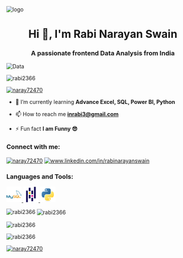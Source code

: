 ![logo](https://github.com/Rabi2366/Rabi/blob/main/Blue%20and%20White%20Gradient%20Profile%20Data%20Analyst%20LinkedIn%20Article%20Cover%20Image.png)
<h1 align="center">Hi 👋, I'm Rabi Narayan Swain</h1>
<h3 align="center">A passionate frontend Data Analysis from India</h3>

<img aling="right" alt="Data" width="400" src="https://th.bing.com/th?id=OIP.VON9gHTrzeHZbHfXsqfzEAHaEq&w=315&h=198&c=8&rs=1&qlt=90&o=6&dpr=1.3&pid=3.1&rm=2">

<p align="left"> <img src="https://komarev.com/ghpvc/?username=rabi2366&label=Profile%20views&color=0e75b6&style=flat" alt="rabi2366" /> </p>

<p align="left"> <a href="https://twitter.com/naray72470" target="blank"><img src="https://img.shields.io/twitter/follow/naray72470?logo=twitter&style=for-the-badge" alt="naray72470" /></a> </p>

- 🌱 I’m currently learning **Advance Excel, SQL, Power BI, Python**

- 📫 How to reach me **inrabi3@gmail.com**

- ⚡ Fun fact **I am Funny 😎**

<h3 align="left">Connect with me:</h3>
<p align="left">
<a href="https://twitter.com/naray72470" target="blank"><img align="center" src="https://raw.githubusercontent.com/rahuldkjain/github-profile-readme-generator/master/src/images/icons/Social/twitter.svg" alt="naray72470" height="30" width="40" /></a>
<a href="https://linkedin.com/in/www.linkedin.com/in/rabinarayanswain" target="blank"><img align="center" src="https://raw.githubusercontent.com/rahuldkjain/github-profile-readme-generator/master/src/images/icons/Social/linked-in-alt.svg" alt="www.linkedin.com/in/rabinarayanswain" height="30" width="40" /></a>
</p>

<h3 align="left">Languages and Tools:</h3>
<p align="left"> <a href="https://www.mysql.com/" target="_blank" rel="noreferrer"> <img src="https://raw.githubusercontent.com/devicons/devicon/master/icons/mysql/mysql-original-wordmark.svg" alt="mysql" width="40" height="40"/> </a> <a href="https://pandas.pydata.org/" target="_blank" rel="noreferrer"> <img src="https://raw.githubusercontent.com/devicons/devicon/2ae2a900d2f041da66e950e4d48052658d850630/icons/pandas/pandas-original.svg" alt="pandas" width="40" height="40"/> </a> <a href="https://www.python.org" target="_blank" rel="noreferrer"> <img src="https://raw.githubusercontent.com/devicons/devicon/master/icons/python/python-original.svg" alt="python" width="40" height="40"/> </a> </p>

<p><img align="left" src="https://github-readme-stats.vercel.app/api/top-langs?username=rabi2366&show_icons=true&locale=en&layout=compact" alt="rabi2366" /></p>

<p>&nbsp;<img align="center" src="https://github-readme-stats.vercel.app/api?username=rabi2366&show_icons=true&locale=en" alt="rabi2366" /></p>

<p><img align="center" src="https://github-readme-streak-stats.herokuapp.com/?user=rabi2366&" alt="rabi2366" /></p> 

<p align="left"> <img src="https://komarev.com/ghpvc/?username=rabi2366&label=Profile%20views&color=0e75b6&style=flat" alt="rabi2366" /> </p>

<p align="left"> <a href="https://twitter.com/naray72470" target="blank"><img src="https://img.shields.io/twitter/follow/naray72470?logo=twitter&style=for-the-badge" alt="naray72470" /></a> </p>






